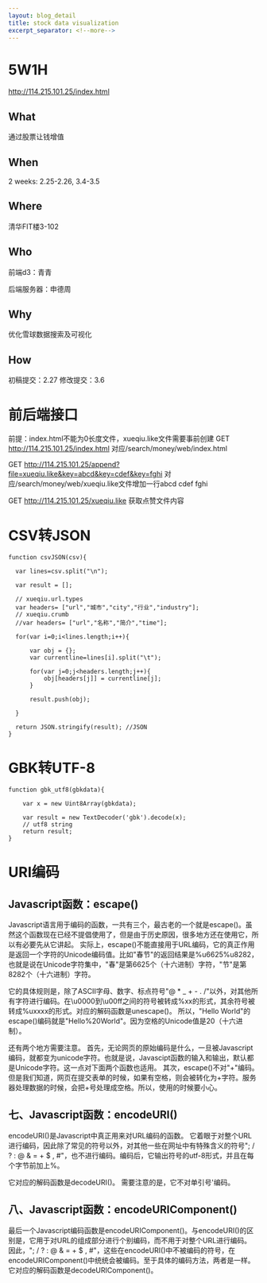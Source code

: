 ```yaml
---
layout: blog_detail
title: stock data visualization
excerpt_separator: <!--more-->
---
```

# 5W1H #
http://114.215.101.25/index.html
## What ##
通过股票让钱增值
## When ##
2 weeks: 2.25-2.26, 3.4-3.5
## Where ##
清华FIT楼3-102
## Who ##
前端d3：青青

后端服务器：申德周
## Why ##
优化雪球数据搜索及可视化
## How ##
初稿提交：2.27
修改提交：3.6

# 前后端接口 #
前提：index.html不能为0长度文件，xueqiu.like文件需要事前创建
GET http://114.215.101.25/index.html 对应/search/money/web/index.html

GET http://114.215.101.25/append?file=xueqiu.like&key=abcd&key=cdef&key=fghi 对应/search/money/web/xueqiu.like文件增加一行abcd	cdef	fghi

GET http://114.215.101.25/xueqiu.like 获取点赞文件内容

# CSV转JSON #
	function csvJSON(csv){
	
	  var lines=csv.split("\n");
	
	  var result = [];

	  // xueqiu.url.types
	  var headers= ["url","城市","city","行业","industry"];
	  // xueqiu.crumb
	  //var headers= ["url","名称","简介","time"];

	  for(var i=0;i<lines.length;i++){
	
		  var obj = {};
		  var currentline=lines[i].split("\t");
	
		  for(var j=0;j<headers.length;j++){
			  obj[headers[j]] = currentline[j];
		  }
	
		  result.push(obj);
	
	  }
	  
	  return JSON.stringify(result); //JSON
	}

# GBK转UTF-8 #
	function gbk_utf8(gbkdata){

		var x = new Uint8Array(gbkdata);

		var result = new TextDecoder('gbk').decode(x);
		// utf8 string
		return result;
	}

# URI编码 #
## Javascript函数：escape() ##
Javascript语言用于编码的函数，一共有三个，最古老的一个就是escape()。虽然这个函数现在已经不提倡使用了，但是由于历史原因，很多地方还在使用它，所以有必要先从它讲起。
实际上，escape()不能直接用于URL编码，它的真正作用是返回一个字符的Unicode编码值。比如"春节"的返回结果是%u6625%u8282，也就是说在Unicode字符集中，"春"是第6625个（十六进制）字符，"节"是第8282个（十六进制）字符。

它的具体规则是，除了ASCII字母、数字、标点符号"@ * _ + - . /"以外，对其他所有字符进行编码。在\u0000到\u00ff之间的符号被转成%xx的形式，其余符号被转成%uxxxx的形式。对应的解码函数是unescape()。
所以，"Hello World"的escape()编码就是"Hello%20World"。因为空格的Unicode值是20（十六进制）。

还有两个地方需要注意。
首先，无论网页的原始编码是什么，一旦被Javascript编码，就都变为unicode字符。也就是说，Javascipt函数的输入和输出，默认都是Unicode字符。这一点对下面两个函数也适用。
其次，escape()不对"+"编码。但是我们知道，网页在提交表单的时候，如果有空格，则会被转化为+字符。服务器处理数据的时候，会把+号处理成空格。所以，使用的时候要小心。
## 七、Javascript函数：encodeURI() ##
encodeURI()是Javascript中真正用来对URL编码的函数。
它着眼于对整个URL进行编码，因此除了常见的符号以外，对其他一些在网址中有特殊含义的符号"; / ? : @ & = + $ , #"，也不进行编码。编码后，它输出符号的utf-8形式，并且在每个字节前加上%。

它对应的解码函数是decodeURI()。
需要注意的是，它不对单引号'编码。
## 八、Javascript函数：encodeURIComponent() ##
最后一个Javascript编码函数是encodeURIComponent()。与encodeURI()的区别是，它用于对URL的组成部分进行个别编码，而不用于对整个URL进行编码。
因此，"; / ? : @ & = + $ , #"，这些在encodeURI()中不被编码的符号，在encodeURIComponent()中统统会被编码。至于具体的编码方法，两者是一样。
它对应的解码函数是decodeURIComponent()。